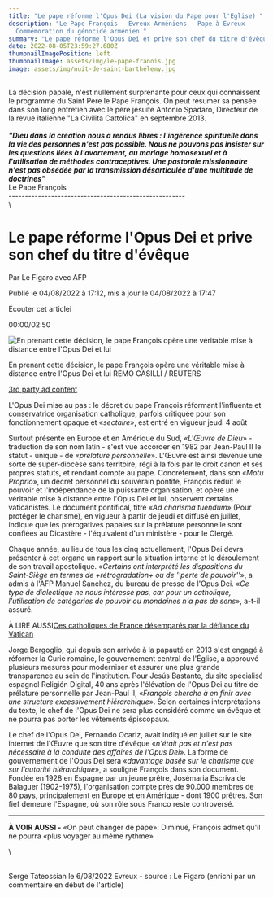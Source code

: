 ```yaml
---
title: "Le pape réforme l'Opus Dei (La vision du Pape pour l'Eglise) "
description: "Le Pape François - Evreux Arméniens - Pape à Evreux -
  Commémoration du génocide arménien "
summary: "Le pape réforme l'Opus Dei et prive son chef du titre d'évêque "
date: 2022-08-05T23:59:27.680Z
thumbnailImagePosition: left
thumbnailImage: assets/img/le-pape-franois.jpg
image: assets/img/nuit-de-saint-barthélemy.jpg
---
```

La décision papale, n'est nullement surprenante pour ceux qui connaissent le programme du Saint Père le Pape François. On peut résumer sa pensée dans son long entretien avec le père jésuite Antonio Spadaro, Directeur de la revue italienne "La Civilita Cattolica" en septembre 2013. \
\
***"Dieu dans la création nous a rendus libres : l'ingérence spirituelle dans la vie des personnes n'est pas possible. Nous ne pouvons pas insister sur les questions liées à l'avortement, au mariage homosexuel et à l'utilisation de méthodes contraceptives. Une pastorale missionnaire n'est pas obsédée par la transmission désarticulée d'une multitude de doctrines"*** \
Le Pape François \
------------------------------------------------------\
\
<!--StartFragment-->

# Le pape réforme l'Opus Dei et prive son chef du titre d'évêque

Par Le Figaro avec AFP

Publié le 04/08/2022 à 17:12, mis à jour le 04/08/2022 à 17:47

Écouter cet articlei

00:00/02:50

![En prenant cette décision, le pape François opère une véritable mise à distance entre l'Opus Dei et lui](<>)

En prenant cette décision, le pape François opère une véritable mise à distance entre l'Opus Dei et lui REMO CASILLI / REUTERS

[3rd party ad content](https://532be63e58fc749735dd4e77acd21620.safeframe.googlesyndication.com/safeframe/1-0-38/html/container.html)

L'Opus Dei mise au pas : le décret du pape François réformant l'influente et conservatrice organisation catholique, parfois critiquée pour son fonctionnement opaque et «*sectaire*», est entré en vigueur jeudi 4 août

Surtout présente en Europe et en Amérique du Sud, «*L'Œuvre de Dieu*» - traduction de son nom latin - s'est vue accorder en 1982 par Jean-Paul II le statut - unique - de «*prélature personnelle*». L'Œuvre est ainsi devenue une sorte de super-diocèse sans territoire, régi à la fois par le droit canon et ses propres statuts, et rendant compte au pape. Concrètement, dans son «*Motu Proprio*», un décret personnel du souverain pontife, François réduit le pouvoir et l'indépendance de la puissante organisation, et opère une véritable mise à distance entre l'Opus Dei et lui, observent certains vaticanistes. Le document pontifical, titré «*Ad charisma tuendum*» (Pour protéger le charisme), en vigueur à partir de jeudi et diffusé en juillet, indique que les prérogatives papales sur la prélature personnelle sont confiées au Dicastère - l'équivalent d'un ministère - pour le Clergé.



Chaque année, au lieu de tous les cinq actuellement, l'Opus Dei devra présenter à cet organe un rapport sur la situation interne et le déroulement de son travail apostolique. «*Certains ont interprété les dispositions du Saint-Siège en termes de +rétrogradation+ ou de ''perte de pouvoir''*», a admis à l'AFP Manuel Sanchez, du bureau de presse de l'Opus Dei. «*Ce type de dialectique ne nous intéresse pas, car pour un catholique, l'utilisation de catégories de pouvoir ou mondaines n'a pas de sens*», a-t-il assuré.

À LIRE AUSSI[Ces catholiques de France désemparés par la défiance du Vatican](https://www.lefigaro.fr/actualite-france/ces-catholiques-de-france-desempares-par-la-defiance-du-vatican-20220613)

Jorge Bergoglio, qui depuis son arrivée à la papauté en 2013 s'est engagé à réformer la Curie romaine, le gouvernement central de l'Église, a approuvé plusieurs mesures pour moderniser et assurer une plus grande transparence au sein de l'institution. Pour Jesús Bastante, du site spécialisé espagnol Religión Digital, 40 ans après l'élévation de l'Opus Dei au titre de prélature personnelle par Jean-Paul II, «*François cherche à en finir avec une structure excessivement hiérarchique*». Selon certaines interprétations du texte, le chef de l'Opus Dei ne sera plus considéré comme un évêque et ne pourra pas porter les vêtements épiscopaux.

Le chef de l'Opus Dei, Fernando Ocariz, avait indiqué en juillet sur le site internet de l'Œuvre que son titre d'évêque «*n'était pas et n'est pas nécessaire à la conduite des affaires de l'Opus Dei*». La forme de gouvernement de l'Opus Dei sera «*davantage basée sur le charisme que sur l'autorité hiérarchique*», a souligné François dans son document. Fondée en 1928 en Espagne par un jeune prêtre, Josémaria Escriva de Balaguer (1902-1975), l'organisation compte près de 90.000 membres de 80 pays, principalement en Europe et en Amérique - dont 1900 prêtres. Son fief demeure l'Espagne, où son rôle sous Franco reste controversé.

- - -

**À VOIR AUSSI -** «On peut changer de pape»: Diminué, François admet qu'il ne pourra «plus voyager au même rythme»

<!--EndFragment-->\
\
Serge Tateossian le 6/08/2022 Evreux - source : Le Figaro (enrichi par un commentaire en début de l'article)